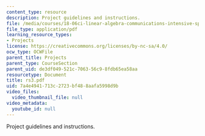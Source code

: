 ```yaml
---
content_type: resource
description: Project guidelines and instructions.
file: /media/courses/18-06ci-linear-algebra-communications-intensive-spring-2004/7a4e4941713c2723bf488aafa5998d9b_rs3.pdf
file_type: application/pdf
learning_resource_types:
- Projects
license: https://creativecommons.org/licenses/by-nc-sa/4.0/
ocw_type: OCWFile
parent_title: Projects
parent_type: CourseSection
parent_uid: de3df049-521c-7063-56c9-8fdb65ea58aa
resourcetype: Document
title: rs3.pdf
uid: 7a4e4941-713c-2723-bf48-8aafa5998d9b
video_files:
  video_thumbnail_file: null
video_metadata:
  youtube_id: null
---
```

Project guidelines and instructions.